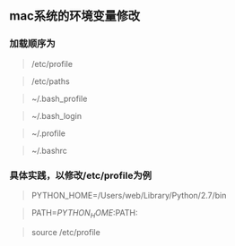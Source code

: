 
## mac系统的环境变量修改
### 加载顺序为

> /etc/profile 

> /etc/paths 

> ~/.bash_profile 

> ~/.bash_login 

> ~/.profile 

> ~/.bashrc

### 具体实践，以修改/etc/profile为例

> PYTHON_HOME=/Users/web/Library/Python/2.7/bin

> PATH=$PYTHON_HOME:$PATH:

> source /etc/profile
